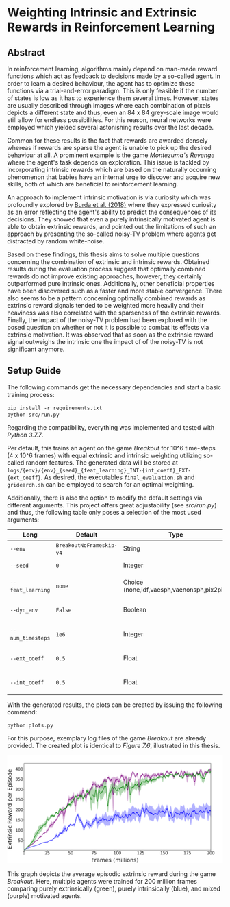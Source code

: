 # Weighting Intrinsic and Extrinsic Rewards in Reinforcement Learning
## Abstract
In reinforcement learning, algorithms mainly depend on man-made reward functions which act as feedback to decisions made by a so-called agent.
        In order to learn a desired behaviour, the agent has to optimize these functions via a trial-and-error paradigm.
        This is only feasible if the number of states is low as it has to experience them several times.
        However, states are usually described through images where each combination of pixels depicts a different state and thus, even an 84 x 84 grey-scale image would still allow for endless possibilities.
        For this reason, neural networks were employed which yielded several astonishing results over the last decade.
         
Common for these results is the fact that rewards are awarded densely whereas if rewards are sparse the agent is unable to pick up the desired behaviour at all.
        A prominent example is the game _Montezuma's Revenge_ where the agent's task depends on exploration.
        This issue is tackled by incorporating intrinsic rewards which are based on the naturally occurring phenomenon that babies have an internal urge to discover and acquire new skills, both of which are beneficial to reinforcement learning.

An approach to implement intrinsic motivation is via curiosity which was profoundly explored by [Burda et al. (2018)](https://arxiv.org/abs/1808.04355) where they expressed curiosity as an error reflecting the agent's ability to predict the consequences of its decisions.
They showed that even a purely intrinsically motivated agent is able to obtain extrinsic rewards, and pointed out the limitations of such an approach by presenting the so-called noisy-TV problem where agents get distracted by random white-noise.

Based on these findings, this thesis aims to solve multiple questions concerning the combination of extrinsic and intrinsic rewards.
        Obtained results during the evaluation process suggest that optimally combined rewards do not improve existing approaches, however, they certainly outperformed pure intrinsic ones.
        Additionally, other beneficial properties have been discovered such as a faster and more stable convergence.
        There also seems to be a pattern concerning optimally combined rewards as extrinsic reward signals tended to be weighted more heavily and their heaviness was also correlated with the sparseness of the extrinsic rewards.
        Finally, the impact of the noisy-TV problem had been explored with the posed question on whether or not it is possible to combat its effects via extrinsic motivation.
        It was observed that as soon as the extrinsic reward signal outweighs the intrinsic one the impact of of the noisy-TV is not significant anymore.

## Setup Guide

The following commands get the necessary dependencies and start a basic training process:

```
pip install -r requirements.txt
python src/run.py
```

Regarding the compatibility, everything was implemented and tested with _Python 3.7.7_.


Per default, this trains an agent on the game _Breakout_ for 10^6 time-steps (4 x 10^6 frames) with equal extrinsic and intrinsic weighting utilizing so-called random features.
The generated data will be stored at ``logs/{env}/{env}_{seed}_{feat_learning}_INT-{int_coeff}_EXT-{ext_coeff}``.
As desired, the executables ``final_evaluation.sh`` and ``gridearch.sh`` can be employed to search for an optimal weighting.

Additionally, there is also the option to modify the default settings via different arguments. This project offers great adjustability (see _src/run.py_) and thus, the following table only poses a selection of the most used arguments:

|Long               |Default                     |Type                                 |Description                |
|-------------------|----------------------------|-------------------------------------|---------------------------|
|``--env``          | ``BreakoutNoFrameskip-v4`` | String                              | Environment ID            |
|``--seed``         |  ``0``                     | Integer                             | Seed for RNG              |
|``--feat_learning``| ``none``                   | Choice (none,idf,vaesph,vaenonsph,pix2pix) |Type of forward dynamics |
|``--dyn_env``      |``False``                   | Boolean              | Border of random noise   |
|``--num_timesteps`` |``1e6``                    | Integer              |Number of training steps   |
|``--ext_coeff``     |``0.5``                    | Float                |Coefficient for extrinsic rewards   |
|``--int_coeff``     |``0.5``                    | Float                |Coefficient for intrinsic rewards   |


With the generated results, the plots can be created by issuing the following command:

```
python plots.py
```

For this purpose, exemplary log files of the game _Breakout_ are already provided.
The created plot is identical to _Figure 7.6_, illustrated in this thesis.

![Example Plot of Breakout](https://github.com/RafaelSterzinger/Bachelor-Thesis/blob/master/thesis/figures/breakout/Breakout_eprew_recent.png)

This graph depicts the average episodic extrinsic reward during the game _Breakout_.
Here, multiple agents were trained for 200 million frames comparing purely extrinsically (green), purely intrinsically (blue), and mixed (purple) motivated agents.

